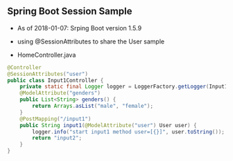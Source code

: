 ## Spring Boot Session Sample
  * As of 2018-01-07: Srping Boot version 1.5.9
  * using @SessionAttributes to share the User sample
  
  * HomeController.java
```java
@Controller
@SessionAttributes("user")
public class Input1Controller {
    private static final Logger logger = LoggerFactory.getLogger(Input1Controller.class);
    @ModelAttribute("genders")
    public List<String> genders() {
        return Arrays.asList("male", "female");
    }
    @PostMapping("/input1")
    public String input1(@ModelAttribute("user") User user) {
        logger.info("start input1 method user=[{}]", user.toString());
        return "input2";
    }
}
```
  